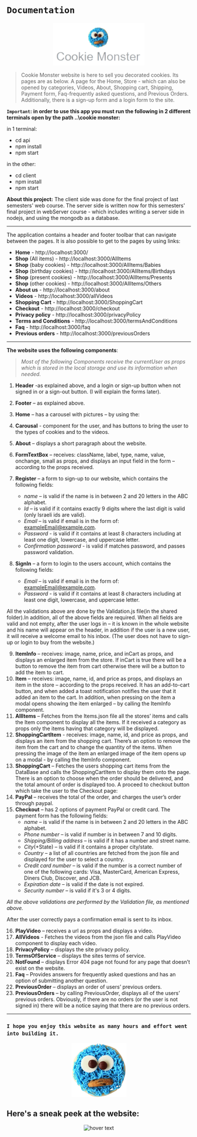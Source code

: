 
# `Documentation`

<p align="center">
  <img src=client\src\assets\images\logo.png width="250" title="hover text">
</p>

>Cookie Monster website is here to sell you decorated cookies. Its pages are as below. A page for the Home, Store - which can also be opened by categories, Videos, About, Shopping cart, Shipping, Payment form, Faq-frequently asked questions, and Previous Orders. Additionally, there is a sign-up form and a login form to the site.

**`Important`: in order to use this app you must run the following in 2 different terminals open by the path ..\cookie monster:**

in 1 terminal:
* cd api
* npm install
* npm start

in the other:
* cd client
* npm install
* npm start 

**About this project:**
  The client side was done for the final project of last semesters' web course. The server side is written now for this semesters' final project in webServer course - which includes writing a server side in nodejs, and using the mongodb as a database.

-------------------------------------------
The application contains a header and footer toolbar that can navigate between the pages. It is also possible to get to the pages by using links:
* **Home** - http://localhost:3000/ 
* **Shop** (All items) - http://localhost:3000/AllItems 
* **Shop** (baby cookies) - http://localhost:3000/AllItems/Babies 
* **Shop** (birthday cookies) - http://localhost:3000/AllItems/Birthdays 
* **Shop** (present cookies) - http://localhost:3000/AllItems/Presents 
* **Shop** (other cookies) - http://localhost:3000/AllItems/Others 
* **About us** - http://localhost:3000/about 
* **Videos** - http://localhost:3000/allVideos 
* **Shopping Cart** - http://localhost:3000/ShoppingCart 
* **Checkout** - http://localhost:3000/checkout 
* **Privacy policy** - http://localhost:3000/privacyPolicy 
* **Terms and Conditions** - http://localhost:3000/termsAndConditions 
* **Faq** - http://localhost:3000/faq 
* **Previous orders** - http://localhost:3000/previousOrders 
----------------------------------------------
**The website uses the following components**:
> *Most of the following Components receive the currentUser as props which is stored in the local storage and use its information when needed.*

1. **Header** -as explained above, and a login or sign-up button when not signed in or a sign-out button. (I will explain the forms later).
2. **Footer** – as explained above.
3. **Home** – has a carousel with pictures – by using the:

3. **Carousal** - component for the user, and has buttons to bring the user to the types of cookies and to the videos.

4. **About** – displays a short paragraph about the website.

5. **FormTextBox** – receives: className, label, type, name, value, onchange, small as props, and displays an input field in the form – according to the props received.

6. **Register** – a form to sign-up to our website, which contains the following fields:
    - *name* – is valid if the name is in between 2 and 20 letters in the ABC alphabet.
    - *Id* – is valid if it contains exactly 9 digits where the last digit is valid (only Israeli ids are valid).
    - *Email* – is valid if email is in the form of: exampleEmail@example.com.
    - *Password* - is valid if it contains at least 8 characters including at least one digit, lowercase, and uppercase letter.
    - *Confirmation password* - is valid if matches password, and passes password validation.

7. **SignIn**  – a form to login to the users account, which contains the following fields:
    - *Email* – is valid if email is in the form of: exampleEmail@example.com.
    - *Password* - is valid if it contains at least 8 characters including at least one digit, lowercase, and uppercase letter.


All the validations above are done by the Validation.js file(in the shared folder).In addition, all of the above fields are required. When all fields are valid and not empty, after the user logs in – it is known in the whole website and his name will appear on the header, in addition if the user is a new user, it will receive a welcome email to his inbox. (The user does not have to sign-up or login to buy from the website.)

9. **ItemInfo** – receives:  image, name, price, and inCart as props, and displays an enlarged item from the store. If inCart is true there will be a button to remove the item from cart otherwise there will be a button to add the item to cart.
10. **Item** – receives: image, name, id, and price as props, and displays an item in the store – according to the props received. It has an add-to-cart button, and when added a toast notification notifies the user that it added an item to the cart. In addition, when pressing on the item a modal opens showing the item enlarged – by calling the ItemInfo component. 
11. **AllItems** – Fetches from the Items.json file all the stores’ items and calls the Item component to display all the items. If it received a category as props only the items having that category will be displayed.
12. **ShoppingCartItem** -  receives: image, name, id, and price as props, and displays an item from the shopping cart. There’s an option to remove the item from the cart and to change the quantity of the items. When pressing the image of the item an enlarged image of the item opens up on a modal  - by calling the ItemInfo component. 
13. **ShoppingCart** – Fetches the users shopping cart items from the DataBase and calls the ShoppingCartItem to display them onto the page.\
There is an option to choose when the order should be delivered, and the total amount of order is displayed too. A proceed to checkout button which take the user to the Checkout page:
14. **PayPal** – receives the total of the order, and charges the user’s order through paypal.
15. **Checkout** – has 2 options of payment PayPal or credit card. The payment form has the following fields:
    - *name* – is valid if the name is in between 2 and 20 letters in the ABC alphabet.
    - *Phone number* – is valid if number is in between 7 and 10 digits.
    - *Shipping/Billing address* – is valid if it has a number and street name.
    - *City*(+State) – is valid if it contains a proper city/state.
    - *Country* – a list of all countries are fetched from the json file and displayed for the user to select a country.
    - *Credit card number* – is valid if the number is a correct number of one of the following cards:
Visa, MasterCard, American Express, Diners Club, Discover, and JCB.
    - *Expiration date* – is valid if the date is not expired.
    - *Security number* – is valid if it's 3 or 4 digits. 

*All the above validations are performed by the Validation file, as mentioned above.*

After the user correctly pays a confirmation email is sent to its inbox.

16. **PlayVideo** – receives a url as props and displays a video.
17. **AllVideos** - Fetches the videos from the json file and calls PlayVideo component to display each video.
18. **PrivacyPolicy** – displays the site privacy policy.
19. **TermsOfService** – displays the sites terms of service.
20. **NotFound** – displays Error 404 page not found for any page that doesn’t exist on the website.
21. **Faq** – Provides answers for frequently asked questions and has an option of submitting another question.
22. **PreviousOrder** – displays an order of users’ previous orders.
23. **PreviousOrders** – by calling PreviousOrder, displays all of the users’ previous orders. Obviously, if there are no orders (or the user is not signed in) there will be a notice saying that there are no previous orders. 
------------------------------------------------
### `I hope you enjoy this website as many hours and effort went into building it.`

<p align="center">
  <img src="client\public\favicon.ico" width="150" title="hover text">
</p>

## Here's a sneak peek at the website:
<p align="center">
  <img src="Cookie Monster video (1).gif" title="hover text">
</p>
